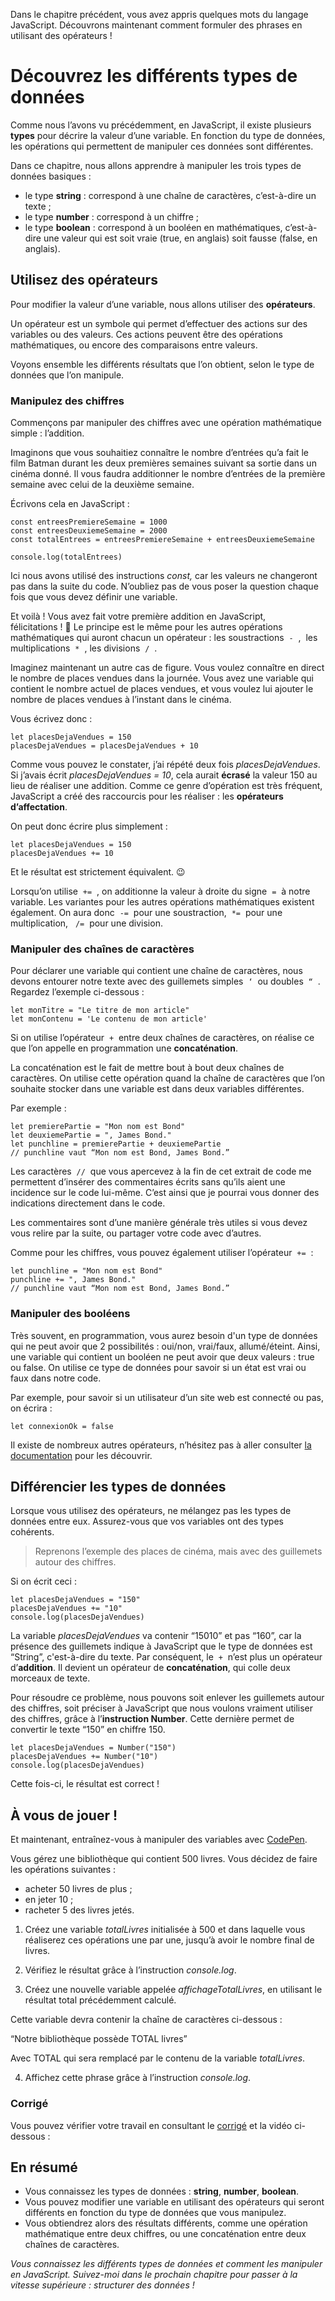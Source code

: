 
Dans le chapitre précédent, vous avez appris quelques mots du langage JavaScript. Découvrons maintenant comment formuler des phrases en utilisant des opérateurs !

# Découvrez les différents types de données

Comme nous l’avons vu précédemment, en JavaScript, il existe plusieurs **types** pour décrire la valeur d’une variable. En fonction du type de données, les opérations qui permettent de manipuler ces données sont différentes.

Dans ce chapitre, nous allons apprendre à manipuler les trois types de données basiques :

- le type **string** : correspond à une chaîne de caractères, c’est-à-dire un texte ;
- le type **number** : correspond à un chiffre ;
- le type **boolean** : correspond à un booléen en mathématiques, c’est-à-dire une valeur qui est soit vraie (true, en anglais) soit fausse (false, en anglais).

## Utilisez des opérateurs

Pour modifier la valeur d’une variable, nous allons utiliser des **opérateurs**.

Un opérateur est un symbole qui permet d’effectuer des actions sur des variables ou des valeurs. Ces actions peuvent être des opérations mathématiques, ou encore des comparaisons entre valeurs.

Voyons ensemble les différents résultats que l’on obtient, selon le type de données que l’on manipule.

### Manipulez des chiffres

Commençons par manipuler des chiffres avec une opération mathématique simple : l’addition.

Imaginons que vous souhaitiez connaître le nombre d’entrées qu’a fait le film Batman durant les deux premières semaines suivant sa sortie dans un cinéma donné. Il vous faudra additionner le nombre d’entrées de la première semaine avec celui de la deuxième semaine.

Écrivons cela en JavaScript :

```
const entreesPremiereSemaine = 1000
const entreesDeuxiemeSemaine = 2000
const totalEntrees = entreesPremiereSemaine + entreesDeuxiemeSemaine

console.log(totalEntrees)
```

Ici nous avons utilisé des instructions _const,_ car les valeurs ne changeront pas dans la suite du code. N’oubliez pas de vous poser la question chaque fois que vous devez définir une variable.

Et voilà ! Vous avez fait votre première addition en JavaScript, félicitations ! 🥳 Le principe est le même pour les autres opérations mathématiques qui auront chacun un opérateur : les soustractions  `-`  ,  les multiplications  `*`  , les divisions  `/`  .

Imaginez maintenant un autre cas de figure. Vous voulez connaître en direct le nombre de places vendues dans la journée. Vous avez une variable qui contient le nombre actuel de places vendues, et vous voulez lui ajouter le nombre de places vendues à l’instant dans le cinéma.

Vous écrivez donc :

```
let placesDejaVendues = 150
placesDejaVendues = placesDejaVendues + 10
```

Comme vous pouvez le constater, j’ai répété deux fois _placesDejaVendues_. Si j’avais écrit _placesDejaVendues = 10_, cela aurait **écrasé** la valeur 150 au lieu de réaliser une addition. Comme ce genre d’opération est très fréquent, JavaScript a créé des raccourcis pour les réaliser : les **opérateurs d’affectation**.

On peut donc écrire plus simplement :

```
let placesDejaVendues = 150
placesDejaVendues += 10
```

Et le résultat est strictement équivalent. 😉

Lorsqu’on utilise  `+=`  , on additionne la valeur à droite du signe  `=`  à notre variable. Les variantes pour les autres opérations mathématiques existent également. On aura donc  `-=`  pour une soustraction,  `*=`  pour une multiplication,   `/=`  pour une division.

### Manipuler des chaînes de caractères

Pour déclarer une variable qui contient une chaîne de caractères, nous devons entourer notre texte avec des guillemets simples  `‘`  ou doubles  `“`  . Regardez l’exemple ci-dessous :

```
let monTitre = "Le titre de mon article"
let monContenu = 'Le contenu de mon article'
```

Si on utilise l’opérateur  `+`  entre deux chaînes de caractères, on réalise ce que l’on appelle en programmation une **concaténation**.

La concaténation est le fait de mettre bout à bout deux chaînes de caractères. On utilise cette opération quand la chaîne de caractères que l’on souhaite stocker dans une variable est dans deux variables différentes.

Par exemple :

```
let premierePartie = "Mon nom est Bond"
let deuxiemePartie = ", James Bond."
let punchline = premierePartie + deuxiemePartie
// punchline vaut “Mon nom est Bond, James Bond.”
```

Les caractères  `//`  que vous apercevez à la fin de cet extrait de code me permettent d’insérer des commentaires écrits sans qu’ils aient une incidence sur le code lui-même. C’est ainsi que je pourrai vous donner des indications directement dans le code.

Les commentaires sont d’une manière générale très utiles si vous devez vous relire par la suite, ou partager votre code avec d’autres.

Comme pour les chiffres, vous pouvez également utiliser l’opérateur  `+=`  :

```
let punchline = "Mon nom est Bond"
punchline += ", James Bond."
// punchline vaut “Mon nom est Bond, James Bond.”
```

### Manipuler des booléens

Très souvent, en programmation, vous aurez besoin d'un type de données qui ne peut avoir que 2 possibilités : oui/non, vrai/faux, allumé/éteint. Ainsi, une variable qui contient un booléen ne peut avoir que deux valeurs : true ou false. On utilise ce type de données pour savoir si un état est vrai ou faux dans notre code.

Par exemple, pour savoir si un utilisateur d’un site web est connecté ou pas, on écrira :

```
let connexionOk = false
```

Il existe de nombreux autres opérateurs, n’hésitez pas à aller consulter [la documentation](https://developer.mozilla.org/fr/docs/Web/JavaScript/Guide/Expressions_and_Operators#op%C3%A9rateurs_daffectation) pour les découvrir.

## Différencier les types de données

Lorsque vous utilisez des opérateurs, ne mélangez pas les types de données entre eux. Assurez-vous que vos variables ont des types cohérents.

> Reprenons l’exemple des places de cinéma, mais avec des guillemets autour des chiffres.

Si on écrit ceci :

```
let placesDejaVendues = "150"
placesDejaVendues += "10"
console.log(placesDejaVendues)
```

La variable _placesDejaVendues_ va contenir “15010” et pas “160”, car la présence des guillemets indique à JavaScript que le type de données est “String”, c'est-à-dire du texte. Par conséquent, le  `+`  n’est plus un opérateur d’**addition**. Il devient un opérateur de **concaténation**, qui colle deux morceaux de texte.

Pour résoudre ce problème, nous pouvons soit enlever les guillemets autour des chiffres, soit préciser à JavaScript que nous voulons vraiment utiliser des chiffres, grâce à l’**instruction Number**. Cette dernière permet de convertir le texte “150” en chiffre 150.

```
let placesDejaVendues = Number("150")
placesDejaVendues += Number("10")
console.log(placesDejaVendues)
```

Cette fois-ci, le résultat est correct !

## À vous de jouer !

Et maintenant, entraînez-vous à manipuler des variables avec [CodePen](https://codepen.io/nicolaspatschkowski/pen/RwByrjL).

Vous gérez une bibliothèque qui contient 500 livres. Vous décidez de faire les opérations suivantes :

- acheter 50 livres de plus ; 
- en jeter 10 ;
- racheter 5 des livres jetés.

1. Créez une variable _totalLivres_ initialisée à 500 et dans laquelle vous réaliserez ces opérations une par une, jusqu’à avoir le nombre final de livres. 

2. Vérifiez le résultat grâce à l’instruction _console.log_.

3. Créez une nouvelle variable appelée _affichageTotalLivres_, en utilisant le résultat total précédemment calculé. 

Cette variable devra contenir la chaîne de caractères ci-dessous :

“Notre bibliothèque possède TOTAL livres”

Avec TOTAL qui sera remplacé par le contenu de la variable _totalLivres_.

4. Affichez cette phrase grâce à l’instruction _console.log_.

### Corrigé

Vous pouvez vérifier votre travail en consultant le [corrigé](https://codepen.io/nicolaspatschkowski/pen/VwBxeBz?editors=1111) et la vidéo ci-dessous : 

## En résumé

- Vous connaissez les types de données : **string**, **number**, **boolean**.
- Vous pouvez modifier une variable en utilisant des opérateurs qui seront différents en fonction du type de données que vous manipulez.
- Vous obtiendrez alors des résultats différents, comme une opération mathématique entre deux chiffres, ou une concaténation entre deux chaînes de caractères.

_Vous connaissez les différents types de données et comment les manipuler en JavaScript. Suivez-moi dans le prochain chapitre pour passer à la vitesse supérieure : structurer des données !_